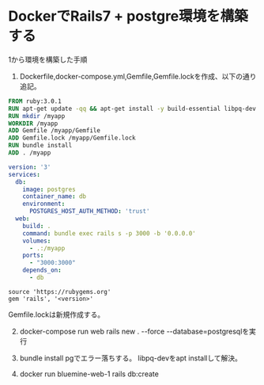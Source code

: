 # DockerでRails7 + postgre環境を構築する

1から環境を構築した手順

1. Dockerfile,docker-compose.yml,Gemfile,Gemfile.lockを作成、以下の通り追記。
```Dockerfile
FROM ruby:3.0.1
RUN apt-get update -qq && apt-get install -y build-essential libpq-dev nodejs
RUN mkdir /myapp
WORKDIR /myapp
ADD Gemfile /myapp/Gemfile
ADD Gemfile.lock /myapp/Gemfile.lock
RUN bundle install
ADD . /myapp
```

```docker-compose.yml
version: '3'
services:
  db:
    image: postgres
    container_name: db
    environment:
      POSTGRES_HOST_AUTH_METHOD: 'trust' 
  web:
    build: .
    command: bundle exec rails s -p 3000 -b '0.0.0.0'
    volumes:
      - .:/myapp
    ports:
      - "3000:3000"
    depends_on:
      - db
```

```Gemfile
source 'https://rubygems.org'
gem 'rails', '<version>'
```

Gemfile.lockは新規作成する。

2. docker-compose run web rails new . --force --database=postgresqlを実行

3. bundle install
pgでエラー落ちする。
libpq-devをapt installして解決。

4. docker run bluemine-web-1 rails db:create